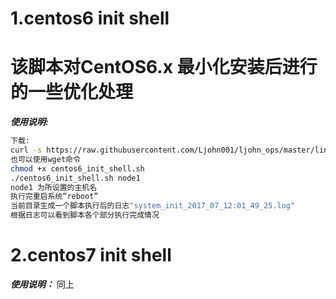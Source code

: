 # 1.centos6 init shell 
# 该脚本对CentOS6.x 最小化安装后进行的一些优化处理
***使用说明:***
```bash
下载:
curl -s https://raw.githubusercontent.com/Ljohn001/ljohn_ops/master/linux-init/centos6-init/centos6_init.sh
也可以使用wget命令
chmod +x centos6_init_shell.sh
./centos6_init_shell.sh node1
node1 为所设置的主机名
执行完重启系统“reboot”
当前目录生成一个脚本执行后的日志"system_init_2017_07_12:01_49_25.log"
根据日志可以看到脚本各个部分执行完成情况
```

# 2.centos7 init shell
***使用说明：***
同上
